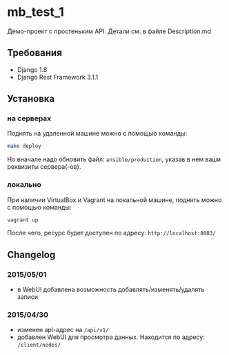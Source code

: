 # mb_test_1

Демо-проект с простеньким API. Детали см. в файле Description.md

## Требования
- Django 1.8
- Django Rest Framework 3.1.1


## Установка

### на серверах

Поднять на удаленной машине можно с помощью команды:

```bash
make deploy
```

Но вначале надо обновить файл: `ansible/production`, указав в нем ваши реквизиты сервера(-ов).


### локально

При наличии VirtualBox и Vagrant на локальной машине, поднять можно с помощью команды:

```bash
vagrant up
```

После чего, ресурс будет доступен по адресу: `http://localhost:8083/`


## Changelog

### 2015/05/01
- в WebUI добавлена возможность добавлять/изменять/удалять записи

### 2015/04/30
- изменен api-адрес на `/api/v1/`
- добавлен WebUI для просмотра данных. Находится по адресу: `/client/nodes/`
